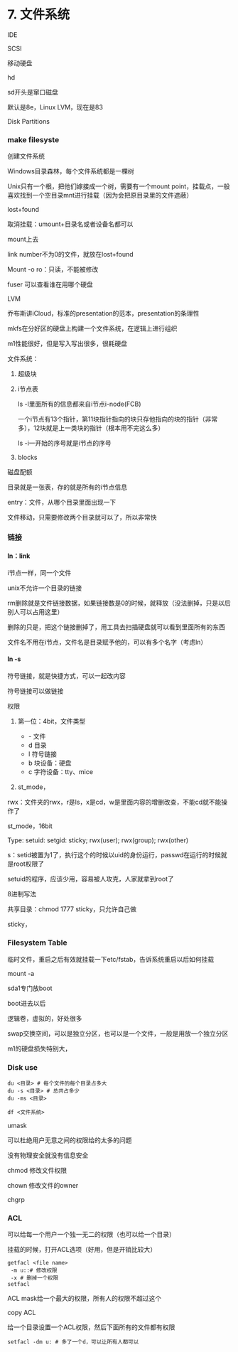 # 7. 文件系统

IDE

SCSI

移动硬盘

hd

sd开头是窜口磁盘

默认是8e，Linux LVM，现在是83

Disk Partitions

### make filesyste

创建文件系统

Windows目录森林，每个文件系统都是一棵树

Unix只有一个根，把他们嫁接成一个树，需要有一个mount point，挂载点，一般喜欢找到一个空目录mnt进行挂载（因为会把原目录里的文件遮蔽）

lost+found

取消挂载：umount+目录名或者设备名都可以

mount上去

link number不为0的文件，就放在lost+found

Mount -o ro：只读，不能被修改

fuser 可以查看谁在用哪个硬盘

LVM

乔布斯讲iCloud，标准的presentation的范本，presentation的条理性

mkfs在分好区的硬盘上构建一个文件系统，在逻辑上进行组织

m1性能很好，但是写入写出很多，很耗硬盘

文件系统：

1. 超级块


2. i节点表

   ls -l里面所有的信息都来自i节点i-node(FCB)

   一个i节点有13个指针，第11块指针指向的块只存他指向的块的指针（非常多），12块就是上一类块的指针（根本用不完这么多）

   ls -i一开始的序号就是i节点的序号

3. blocks

磁盘配额

目录就是一张表，存的就是所有的i节点信息

entry：文件，从哪个目录里面出现一下

文件移动，只需要修改两个目录就可以了，所以非常快

### 链接

#### ln：link

i节点一样，同一个文件

unix不允许一个目录的链接

rm删除就是文件链接数据，如果链接数是0的时候，就释放（没法删掉，只是以后别人可以占用这里）

删除的只是，把这个链接删掉了，用工具去扫描硬盘就可以看到里面所有的东西

文件名不用在i节点，文件名是目录赋予他的，可以有多个名字（考虑ln）

#### ln -s

符号链接，就是快捷方式，可以一起改内容

符号链接可以做链接

权限

1. 第一位：4bit，文件类型

    - \- 文件
    - d 目录
    - l 符号链接
    - b 块设备：硬盘
    - c 字符设备：tty、mice

2. st_mode，

rwx：文件夹的rwx，r是ls，x是cd，w是里面内容的增删改查，不能cd就不能操作了

st_mode，16bit

Type: setuid: setgid: sticky; rwx(user); rwx(group); rwx(other)

s：setid被置为1了，执行这个的时候以uid的身份运行，passwd在运行的时候就是root权限了

setuid的程序，应该少用，容易被人攻克，人家就拿到root了

8进制写法

共享目录：chmod 1777 sticky，只允许自己做

sticky，

### Filesystem Table

临时文件，重启之后有效就挂载一下etc/fstab，告诉系统重启以后如何挂载

mount -a

sda1专门放boot

boot进去以后

逻辑卷，虚拟的，好处很多

swap交换空间，可以是独立分区，也可以是一个文件，一般是用放一个独立分区

m1的硬盘损失特别大，

### Disk use

```shell
du <目录> # 每个文件的每个目录占多大
du -s <目录> # 总共占多少
du -ms <目录>

df <文件系统>
```

umask

可以杜绝用户无意之间的权限给的太多的问题

没有物理安全就没有信息安全

chmod 修改文件权限

chown 修改文件的owner

chgrp

### ACL

可以给每一个用户一个独一无二的权限（也可以给一个目录）

挂载的时候，打开ACL选项（好用，但是开销比较大）

```shell
getfacl <file name>
 -m u::# 修改权限
 -x # 删掉一个权限
setfacl 
```

ACL mask给一个最大的权限，所有人的权限不超过这个

copy ACL

给一个目录设置一个ACL权限，然后下面所有的文件都有权限

```shell
setfacl -dm u: # 多了一个d，可以让所有人都可以
```



